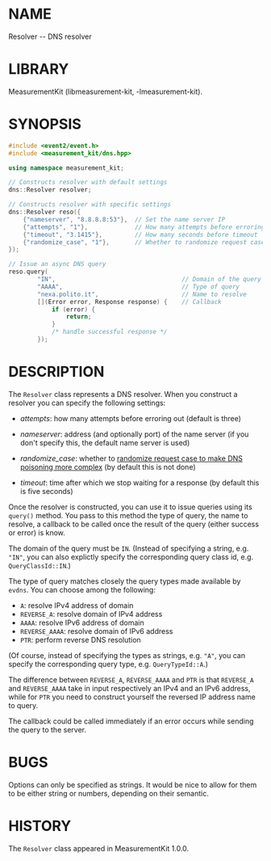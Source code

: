 # NAME
Resolver -- DNS resolver

# LIBRARY
MeasurementKit (libmeasurement-kit, -lmeasurement-kit).

# SYNOPSIS
```C++
#include <event2/event.h>
#include <measurement_kit/dns.hpp>

using namespace measurement_kit;

// Constructs resolver with default settings
dns::Resolver resolver;

// Constructs resolver with specific settings
dns::Resolver reso({
    {"nameserver", "8.8.8.8:53"},  // Set the name server IP
    {"attempts", "1"},             // How many attempts before erroring out
    {"timeout", "3.1415"},         // How many seconds before timeout
    {"randomize_case", "1"},       // Whether to randomize request case
});

// Issue an async DNS query
reso.query(
        "IN",                                   // Domain of the query
        "AAAA",                                 // Type of query
        "nexa.polito.it",                       // Name to resolve
        [](Error error, Response response) {    // Callback
            if (error) {
                return;
            }
            /* handle successful response */
        });
```

# DESCRIPTION

The `Resolver` class represents a DNS resolver. When you construct
a resolver you can specify the following settings:

- *attempts*: how many attempts before erroring out (default is three)

- *nameserver*: address (and optionally port) of the name server (if you
  don't specify this, the default name server is used)

- *randomize_case*: whether to [randomize request case to make DNS
  poisoning more complex](https://lists.torproject.org/pipermail/tor-commits/2008-October/026025.html)
  (by default this is not done)

- *timeout*: time after which we stop waiting for a response (by
  default this is five seconds)

Once the resolver is constructed, you can use it to issue queries
using its `query()` method. You pass to this method the
type of query, the name to resolve, a callback to be called once the
result of the query (either success or error) is know.

The domain of the query must be `IN`. (Instead of specifying a string,
e.g. `"IN"`, you can also explictly specify the corresponding query class
id, e.g. `QueryClassId::IN`.)

The type of query matches closely the query types made available
by `evdns`. You can choose among the following:

- `A`: resolve IPv4 address of domain
- `REVERSE_A`: resolve domain of IPv4 address
- `AAAA`: resolve IPv6 address of domain
- `REVERSE_AAAA`: resolve domain of IPv6 address
- `PTR`: perform reverse DNS resolution

(Of course, instead of specifying the types as strings, e.g. `"A"`, you
can specify the corresponding query type, e.g. `QueryTypeId::A`.)

The difference between `REVERSE_A`, `REVERSE_AAAA` and `PTR` is that
`REVERSE_A` and `REVERSE_AAAA` take in input respectively an IPv4 and
an IPv6 address, while for `PTR` you need to construct yourself the
reversed IP address name to query.

The callback could be called immediately if an error occurs while
sending the query to the server.

# BUGS

Options can only be specified as strings. It would be nice to allow for them
to be either string or numbers, depending on their semantic.

# HISTORY

The `Resolver` class appeared in MeasurementKit 1.0.0.
